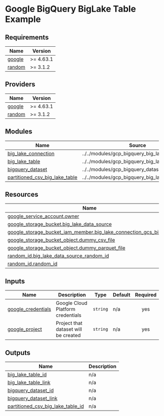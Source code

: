 # Google BigQuery BigLake Table Example

<!-- BEGIN_TF_DOCS -->
## Requirements

| Name | Version |
|------|---------|
| <a name="requirement_google"></a> [google](#requirement\_google) | >= 4.63.1 |
| <a name="requirement_random"></a> [random](#requirement\_random) | >= 3.1.2 |

## Providers

| Name | Version |
|------|---------|
| <a name="provider_google"></a> [google](#provider\_google) | >= 4.63.1 |
| <a name="provider_random"></a> [random](#provider\_random) | >= 3.1.2 |

## Modules

| Name | Source | Version |
|------|--------|---------|
| <a name="module_big_lake_connection"></a> [big\_lake\_connection](#module\_big\_lake\_connection) | ../../modules/gcp_bigquery_big_lake_connection | n/a |
| <a name="module_big_lake_table"></a> [big\_lake\_table](#module\_big\_lake\_table) | ../../modules/gcp_bigquery_big_lake_table | n/a |
| <a name="module_bigquery_dataset"></a> [bigquery\_dataset](#module\_bigquery\_dataset) | ../../modules/gcp_bigquery_dataset | n/a |
| <a name="module_partitioned_csv_big_lake_table"></a> [partitioned\_csv\_big\_lake\_table](#module\_partitioned\_csv\_big\_lake\_table) | ../../modules/gcp_bigquery_big_lake_table | n/a |

## Resources

| Name | Type |
|------|------|
| [google_service_account.owner](https://registry.terraform.io/providers/hashicorp/google/latest/docs/resources/service_account) | resource |
| [google_storage_bucket.big_lake_data_source](https://registry.terraform.io/providers/hashicorp/google/latest/docs/resources/storage_bucket) | resource |
| [google_storage_bucket_iam_member.big_lake_connection_gcs_binding](https://registry.terraform.io/providers/hashicorp/google/latest/docs/resources/storage_bucket_iam_member) | resource |
| [google_storage_bucket_object.dummy_csv_file](https://registry.terraform.io/providers/hashicorp/google/latest/docs/resources/storage_bucket_object) | resource |
| [google_storage_bucket_object.dummy_parquet_file](https://registry.terraform.io/providers/hashicorp/google/latest/docs/resources/storage_bucket_object) | resource |
| [random_id.big_lake_data_source_random_id](https://registry.terraform.io/providers/hashicorp/random/latest/docs/resources/id) | resource |
| [random_id.random_id](https://registry.terraform.io/providers/hashicorp/random/latest/docs/resources/id) | resource |

## Inputs

| Name | Description | Type | Default | Required |
|------|-------------|------|---------|:--------:|
| <a name="input_google_credentials"></a> [google\_credentials](#input\_google\_credentials) | Google Cloud Platform credentials | `string` | n/a | yes |
| <a name="input_google_project"></a> [google\_project](#input\_google\_project) | Project that dataset will be created | `string` | n/a | yes |

## Outputs

| Name | Description |
|------|-------------|
| <a name="output_big_lake_table_id"></a> [big\_lake\_table\_id](#output\_big\_lake\_table\_id) | n/a |
| <a name="output_big_lake_table_link"></a> [big\_lake\_table\_link](#output\_big\_lake\_table\_link) | n/a |
| <a name="output_bigquery_dataset_id"></a> [bigquery\_dataset\_id](#output\_bigquery\_dataset\_id) | n/a |
| <a name="output_bigquery_dataset_link"></a> [bigquery\_dataset\_link](#output\_bigquery\_dataset\_link) | n/a |
| <a name="output_partitioned_csv_big_lake_table_id"></a> [partitioned\_csv\_big\_lake\_table\_id](#output\_partitioned\_csv\_big\_lake\_table\_id) | n/a |
<!-- END_TF_DOCS -->
